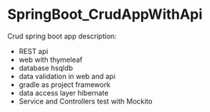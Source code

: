 # SpringBoot_CrudAppWithApi

Crud spring boot app description:
  - REST api
  - web with thymeleaf
  - database hsqldb
  - data validation in web and api
  - gradle as project framework
  - data access layer hibernate
  - Service and Controllers test with Mockito
